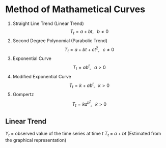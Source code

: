# Method of Mathametical Curves
1. Straight Line Trend (Linear Trend)
$$T_t = a +bt, \;\;\; b\neq0$$
2. Second Degree Polynomial (Parabolic Trend)
$$T_t = a +bt+ct^2, \;\;\; c\neq0$$
3. Exponential Curve 
$$T_t = ab^t, \;\;\; a>0$$
4. Modified Exponential Curve 
$$T_t = k+ab^t, \;\;\; k>0$$
5. Gompertz 
$$T_t = ka^{b^t}, \;\;\; k>0$$

## Linear Trend 
$Y_t$ = observed value of the time series at time $t$
$T_t$ = $a+bt$ (Estimated from the graphical representation)